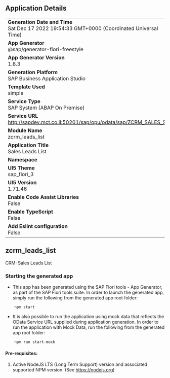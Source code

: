 ## Application Details
|               |
| ------------- |
|**Generation Date and Time**<br>Sat Dec 17 2022 19:54:33 GMT+0000 (Coordinated Universal Time)|
|**App Generator**<br>@sap/generator-fiori-freestyle|
|**App Generator Version**<br>1.8.3|
|**Generation Platform**<br>SAP Business Application Studio|
|**Template Used**<br>simple|
|**Service Type**<br>SAP System (ABAP On Premise)|
|**Service URL**<br>http://sapdev.mct.co.il:50201/sap/opu/odata/sap/ZCRM_SALES_SRV
|**Module Name**<br>zcrm_leads_list|
|**Application Title**<br>Sales Leads List|
|**Namespace**<br>|
|**UI5 Theme**<br>sap_fiori_3|
|**UI5 Version**<br>1.71.46|
|**Enable Code Assist Libraries**<br>False|
|**Enable TypeScript**<br>False|
|**Add Eslint configuration**<br>False|

## zcrm_leads_list

CRM: Sales Leads List

### Starting the generated app

-   This app has been generated using the SAP Fiori tools - App Generator, as part of the SAP Fiori tools suite.  In order to launch the generated app, simply run the following from the generated app root folder:

```
    npm start
```

- It is also possible to run the application using mock data that reflects the OData Service URL supplied during application generation.  In order to run the application with Mock Data, run the following from the generated app root folder:

```
    npm run start-mock
```

#### Pre-requisites:

1. Active NodeJS LTS (Long Term Support) version and associated supported NPM version.  (See https://nodejs.org)


